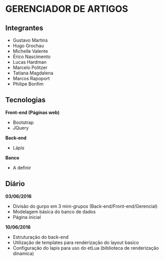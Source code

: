 GERENCIADOR DE ARTIGOS
===================

Integrantes
-------------
 - Gustavo Martins
 - Hugo Grochau
 - Michelle Valente
 - Érico Nascimento
 - Lucas Hardman
 - Marcelo Politzer
 - Tatiana Magdalena
 - Marcos Rapoport
 - Philipe Bonfim

Tecnologias
-------------
**Front-end (Páginas web)**
-  Bootstrap
-   JQuery

**Back-end**
-   Lápis

**Banco**
-   A definir

Diário
-------------
**03/06/2016**
-   Divisão do gurpo em 3 mini-grupos (Back-end/Front-end/Gerencial)
-   Modelagem básica do banco de dados
-   Página inicial

**10/06/2016**
-   Estruturação do back-end
-   Utilização de templates para renderização do layout basico
-   Configuração do lapis para uso do etLua (biblioteca de renderização dinamica)
